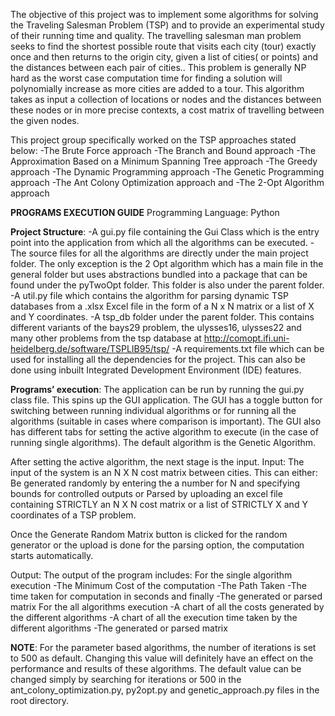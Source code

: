 The objective of this project was to implement some algorithms for solving the Traveling Salesman Problem (TSP) and to provide an experimental study of their running time and quality.
The travelling salesman man problem seeks to find the shortest possible route that visits each city (tour) exactly once and then returns to the origin city, given a list of cities( or points) and the distances between each pair of cities.. This problem is generally NP hard as the worst case computation time for finding a solution will polynomially increase as more cities are added to a tour.
This algorithm takes as input a collection of locations or nodes and the distances between these nodes or in more precise contexts, a cost matrix of travelling between the given nodes.


This project group specifically worked on the TSP approaches stated below:
-The Brute Force approach
-The Branch and Bound approach
-The Approximation Based on a Minimum Spanning Tree approach
-The Greedy approach
-The Dynamic Programming approach
-The Genetic Programming approach
-The Ant Colony Optimization approach and 
-The 2-Opt Algorithm approach

**PROGRAMS EXECUTION GUIDE**
Programming Language: Python

**Project Structure**:
  -A gui.py file containing the Gui Class which is the entry point into the application from which all the algorithms can be executed.
  -The source files for all the algorithms are directly under the main project folder. The only exception is the 2 Opt algorithm which has a main file in the general folder but    uses abstractions bundled into a package that can be found under the pyTwoOpt folder. This folder is also under the parent folder.
  -A util.py file which contains the algorithm for parsing dynamic TSP databases from a .xlsx Excel file in the form of a N x N matrix or a list of X and Y coordinates.
  -A tsp_db folder under the parent folder. This contains different variants of the bays29 problem, the ulysses16, ulysses22 and many other problems  from the tsp database at      http://comopt.ifi.uni-heidelberg.de/software/TSPLIB95/tsp/
  -A requirements.txt file which can be used for installing all the dependencies for the project. This can also be done using inbuilt Integrated Development Environment (IDE)      features.

**Programs’ execution**:
  The application can be run by running the gui.py class file. This spins up the GUI application. The GUI has a toggle button for switching between running individual algorithms   or for running all the algorithms (suitable in cases where comparison is important). The GUI also has different tabs for setting the active algorithm to execute (in the case     of running single algorithms). The default algorithm is the Genetic Algorithm.

After setting the active algorithm, the next stage is the input.
Input:
  The input of the system is an N X N cost matrix between cities. This can either:
  Be generated randomly by entering the a number for N and specifying bounds for controlled outputs or
  Parsed by uploading an excel file containing STRICTLY  an N X N cost matrix or a list of STRICTLY X and Y coordinates  of a TSP problem.

Once the Generate Random Matrix button is clicked for the random generator or the upload is done for the parsing option, the computation starts automatically.

Output: The output of the program includes:
  For the single algorithm execution
    -The Minimum Cost of the computation
    -The Path Taken
    -The time taken for computation in seconds and finally
    -The generated or parsed matrix
  For the all algorithms execution
    -A chart of all the costs generated by the different algorithms
    -A chart of all the execution time taken by the different algorithms
    -The generated or parsed matrix

**NOTE**: For the parameter based algorithms, the number of iterations is set to 500 as default.  Changing this value will definitely have an effect on the performance and results of these algorithms. The default value can be changed simply by searching for iterations or 500 in the ant_colony_optimization.py, py2opt.py and genetic_approach.py files in the root directory.
